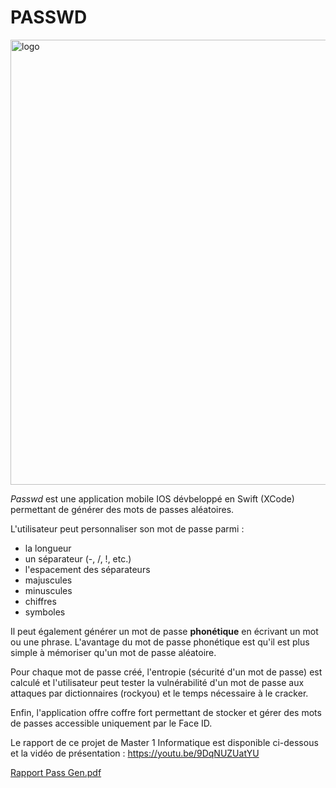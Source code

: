 # PASSWD 
<img width="716" height="712" alt="logo" src="https://github.com/user-attachments/assets/85eebf9a-adcd-4721-9ed8-52b59d99769b" />

*Passwd* est une application mobile IOS dévbeloppé en Swift (XCode) permettant de générer des mots de passes aléatoires. 

L'utilisateur peut personnaliser son mot de passe parmi : 
- la longueur
- un séparateur (-, /, !, etc.)
- l'espacement des séparateurs
- majuscules
- minuscules
- chiffres
- symboles

Il peut également générer un mot de passe **phonétique** en écrivant un mot ou une phrase. L'avantage du mot de passe phonétique est qu'il est plus simple à mémoriser qu'un mot de passe aléatoire. 

Pour chaque mot de passe créé, l'entropie (sécurité d'un mot de passe) est calculé et l'utilisateur peut tester la vulnérabilité d'un mot de passe aux attaques par dictionnaires (rockyou) et le temps nécessaire à le cracker.

Enfin, l'application offre coffre fort permettant de stocker et gérer des mots de passes accessible uniquement par le Face ID.

Le rapport de ce projet de Master 1 Informatique est disponible ci-dessous et la vidéo de présentation : https://youtu.be/9DqNUZUatYU

[Rapport Pass Gen.pdf](https://github.com/user-attachments/files/22311105/Rapport.Pass.Gen.pdf)



